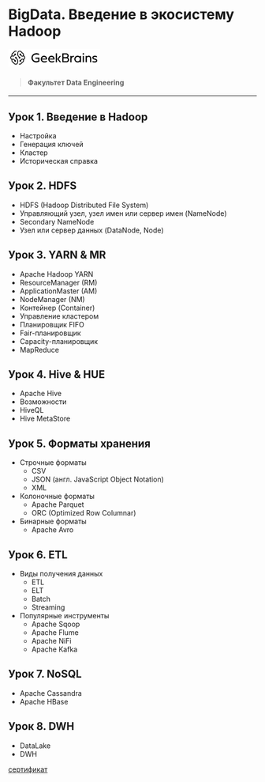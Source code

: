 # BigData. Введение в экосистему Hadoop

![](logo.png)
> #### Факультет Data Engineering
____
## Урок 1. Введение в Hadoop
* Настройка
* Генерация ключей
* Кластер
* Историческая справка

## Урок 2. HDFS
* HDFS (Hadoop Distributed File System)
* Управляющий узел, узел имен или сервер имен (NameNode)
* Secondary NameNode
* Узел или сервер данных (DataNode, Node)

## Урок 3. YARN & MR
* Apache Hadoop YARN
* ResourceManager (RM)
* ApplicationMaster (AM)
* NodeManager (NM)
* Контейнер (Container)
* Управление кластером
* Планировщик FIFO
* Fair-планировщик
* Capacity-планировщик
* MapReduce

## Урок 4. Hive & HUE
* Apache Hive
* Возможности
* HiveQL
* Hive MetaStore

## Урок 5. Форматы хранения
* Строчные форматы
    * CSV
    * JSON (англ. JavaScript Object Notation)
    * XML
* Колоночные форматы
    * Apache Parquet
    * ORC (Optimized Row Columnar)
* Бинарные форматы
    * Apache Avro

## Урок 6. ETL
* Виды получения данных
    * ETL
    * ELT
    * Batch
    * Streaming
* Популярные инструменты
    * Apache Sqoop
    * Apache Flume
    * Apache NiFi
    * Apache Kafka

## Урок 7. NoSQL
* Apache Cassandra
* Apache HВase

## Урок 8. DWH
* DataLake
* DWH

[сертификат](https://gb.ru/go/blAy-e)
